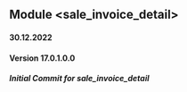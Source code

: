 ## Module <sale_invoice_detail>

#### 30.12.2022
#### Version 17.0.1.0.0

##### Initial Commit for sale_invoice_detail

